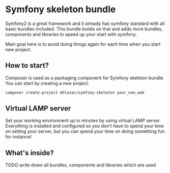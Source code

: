 Symfony skeleton bundle
=======================

Symfony2 is a great framework and it already has symfony standard with all basic bundles included. This bundle
builds on that and adds more bundles, components and libraries to speed up your start with symfony.

Main goal here is to avoid doing things again for each time when you start new project.

How to start?
-------------

Composer is used as a packaging component for Symfony skeleton bundle. You can start by creating a new project:

``` sh
composer create-project mhlavac/symfony-skeleton your_new_web
```

Virtual LAMP server
-------------------

Set your working environment up in minutes by using virtual LAMP server. Everything is installed and configured so you don't
have to spend your time on setting your server, but you can spend your time on doing something fun for instance!

What's inside?
--------------

TODO write down all bundles, components and libraries which are used
